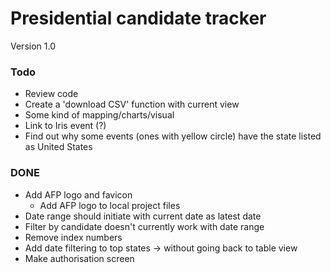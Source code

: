 # Presidential candidate tracker

Version 1.0

### Todo
* Review code
* Create a 'download CSV' function with current view
* Some kind of mapping/charts/visual
* Link to Iris event (?)
* Find out why some events (ones with yellow circle) have the state listed as United States

### DONE
* Add AFP logo and favicon
    * Add AFP logo to local project files
* Date range should initiate with current date as latest date
* Filter by candidate doesn't currently work with date range
* Remove index numbers
* Add date filtering to top states -> without going back to table view
* Make authorisation screen

